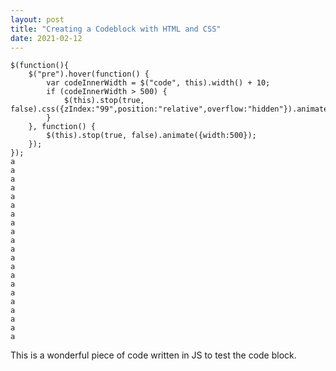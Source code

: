 ```yaml
---
layout: post
title: "Creating a Codeblock with HTML and CSS"
date: 2021-02-12
---
```


<pre class="prettyprint code"><code>$(function(){
	$("pre").hover(function() {
		var codeInnerWidth = $("code", this).width() + 10;
		if (codeInnerWidth > 500) {
			$(this).stop(true, false).css({zIndex:"99",position:"relative",overflow:"hidden"}).animate({width:codeInnerWidth+"px"});
		}
	}, function() {
		$(this).stop(true, false).animate({width:500});
	});
});
a
a
a
a
a
a
a
a
a
a
a
a
a
a
a
a
a
a
a
a
a</code></pre>

This is a wonderful piece of code written in JS to test the code block.